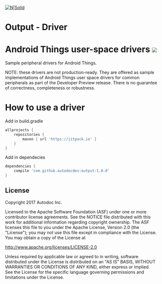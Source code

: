 [![N|Solid](http://www.autodoc.com.br/site/informativo/qr/img/logo-autodoc.png)](http://site.autodoc.com.br/)

# Output - Driver

Android Things user-space drivers [![](https://jitpack.io/v/diegoferreiracaetano/output-driver.svg)](https://jitpack.io/#diegoferreiracaetano/output-driver)
=================================

Sample peripheral drivers for Android Things.

NOTE: these drivers are not production-ready. They are offered as sample
implementations of Android Things user space drivers for common peripherals
as part of the Developer Preview release. There is no guarantee
of correctness, completeness or robustness.


How to use a driver
===================

Add in build.gradle
```gradle
allprojects {
	repositories {
		maven { url 'https://jitpack.io' }
	}
}
```

Add in dependecies
```gradle
dependencies {
	compile 'com.github.autodocdev:output:1.0.0'
}
```


License
-------

Copyright 2017 Autodoc Inc.

Licensed to the Apache Software Foundation (ASF) under one or more contributor
license agreements.  See the NOTICE file distributed with this work for
additional information regarding copyright ownership.  The ASF licenses this
file to you under the Apache License, Version 2.0 (the "License"); you may not
use this file except in compliance with the License.  You may obtain a copy of
the License at

  http://www.apache.org/licenses/LICENSE-2.0

Unless required by applicable law or agreed to in writing, software
distributed under the License is distributed on an "AS IS" BASIS, WITHOUT
WARRANTIES OR CONDITIONS OF ANY KIND, either express or implied.  See the
License for the specific language governing permissions and limitations under
the License.
```
